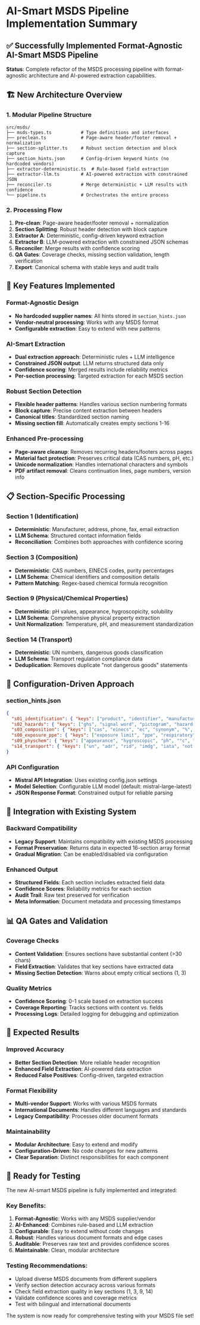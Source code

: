 # AI-Smart MSDS Pipeline Implementation Summary

## ✅ Successfully Implemented Format-Agnostic AI-Smart MSDS Pipeline

**Status**: Complete refactor of the MSDS processing pipeline with format-agnostic architecture and AI-powered extraction capabilities.

## 🏗️ **New Architecture Overview**

### **1. Modular Pipeline Structure**
```
src/msds/
├── msds-types.ts           # Type definitions and interfaces
├── preclean.ts             # Page-aware header/footer removal + normalization
├── section-splitter.ts     # Robust section detection and block capture
├── section_hints.json      # Config-driven keyword hints (no hardcoded vendors)
├── extractor-deterministic.ts  # Rule-based field extraction
├── extractor-llm.ts        # AI-powered extraction with constrained JSON
├── reconciler.ts           # Merge deterministic + LLM results with confidence
└── pipeline.ts             # Orchestrates the entire process
```

### **2. Processing Flow**
1. **Pre-clean**: Page-aware header/footer removal + normalization
2. **Section Splitting**: Robust header detection with block capture
3. **Extractor A**: Deterministic, config-driven keyword extraction
4. **Extractor B**: LLM-powered extraction with constrained JSON schemas
5. **Reconciler**: Merge results with confidence scoring
6. **QA Gates**: Coverage checks, missing section validation, length verification
7. **Export**: Canonical schema with stable keys and audit trails

## 🎯 **Key Features Implemented**

### **Format-Agnostic Design**
- **No hardcoded supplier names**: All hints stored in `section_hints.json`
- **Vendor-neutral processing**: Works with any MSDS format
- **Configurable extraction**: Easy to extend with new patterns

### **AI-Smart Extraction**
- **Dual extraction approach**: Deterministic rules + LLM intelligence
- **Constrained JSON output**: LLM returns structured data only
- **Confidence scoring**: Merged results include reliability metrics
- **Per-section processing**: Targeted extraction for each MSDS section

### **Robust Section Detection**
- **Flexible header patterns**: Handles various section numbering formats
- **Block capture**: Precise content extraction between headers
- **Canonical titles**: Standardized section naming
- **Missing section fill**: Automatically creates empty sections 1-16

### **Enhanced Pre-processing**
- **Page-aware cleanup**: Removes recurring headers/footers across pages
- **Material fact protection**: Preserves critical data (CAS numbers, pH, etc.)
- **Unicode normalization**: Handles international characters and symbols
- **PDF artifact removal**: Cleans continuation lines, page numbers, version info

## 📋 **Section-Specific Processing**

### **Section 1 (Identification)**
- **Deterministic**: Manufacturer, address, phone, fax, email extraction
- **LLM Schema**: Structured contact information fields
- **Reconciliation**: Combines both approaches with confidence scoring

### **Section 3 (Composition)**
- **Deterministic**: CAS numbers, EINECS codes, purity percentages
- **LLM Schema**: Chemical identifiers and composition details
- **Pattern Matching**: Regex-based chemical formula recognition

### **Section 9 (Physical/Chemical Properties)**
- **Deterministic**: pH values, appearance, hygroscopicity, solubility
- **LLM Schema**: Comprehensive physical property extraction
- **Unit Normalization**: Temperature, pH, and measurement standardization

### **Section 14 (Transport)**
- **Deterministic**: UN numbers, dangerous goods classification
- **LLM Schema**: Transport regulation compliance data
- **Deduplication**: Removes duplicate "not dangerous goods" statements

## 🔧 **Configuration-Driven Approach**

### **section_hints.json**
```json
{
  "s01_identification": { "keys": ["product", "identifier", "manufacturer", "supplier", "address", "tel", "fax", "email", "emergency"] },
  "s02_hazards": { "keys": ["ghs", "signal word", "pictogram", "hazard statements", "precautionary", "classification"] },
  "s03_composition": { "keys": ["cas", "einecs", "ec", "synonym", "%", "composition", "ingredient"] },
  "s08_exposure_ppe": { "keys": ["exposure limit", "ppe", "respiratory", "eye/face", "skin protection", "gloves"] },
  "s09_physchem": { "keys": ["appearance", "hygroscopic", "ph", "°c", "solubility", "mw", "density"] },
  "s14_transport": { "keys": ["un", "adr", "rid", "imdg", "iata", "not dangerous goods"] }
}
```

### **API Configuration**
- **Mistral API Integration**: Uses existing config.json settings
- **Model Selection**: Configurable LLM model (default: mistral-large-latest)
- **JSON Response Format**: Constrained output for reliable parsing

## 🚀 **Integration with Existing System**

### **Backward Compatibility**
- **Legacy Support**: Maintains compatibility with existing MSDS processing
- **Format Preservation**: Returns data in expected 16-section array format
- **Gradual Migration**: Can be enabled/disabled via configuration

### **Enhanced Output**
- **Structured Fields**: Each section includes extracted field data
- **Confidence Scores**: Reliability metrics for each section
- **Audit Trail**: Raw text preserved for verification
- **Meta Information**: Document metadata and processing timestamps

## 📊 **QA Gates and Validation**

### **Coverage Checks**
- **Content Validation**: Ensures sections have substantial content (>30 chars)
- **Field Extraction**: Validates that key sections have extracted data
- **Missing Section Detection**: Warns about empty critical sections (1, 3)

### **Quality Metrics**
- **Confidence Scoring**: 0-1 scale based on extraction success
- **Coverage Reporting**: Tracks sections with content vs. fields
- **Processing Logs**: Detailed logging for debugging and optimization

## 🎯 **Expected Results**

### **Improved Accuracy**
- **Better Section Detection**: More reliable header recognition
- **Enhanced Field Extraction**: AI-powered data extraction
- **Reduced False Positives**: Config-driven, targeted extraction

### **Format Flexibility**
- **Multi-vendor Support**: Works with various MSDS formats
- **International Documents**: Handles different languages and standards
- **Legacy Compatibility**: Processes older document formats

### **Maintainability**
- **Modular Architecture**: Easy to extend and modify
- **Configuration-Driven**: No code changes for new patterns
- **Clear Separation**: Distinct responsibilities for each component

## 🚀 **Ready for Testing**

The new AI-smart MSDS pipeline is fully implemented and integrated:

### **Key Benefits**:
1. **Format-Agnostic**: Works with any MSDS supplier/vendor
2. **AI-Enhanced**: Combines rule-based and LLM extraction
3. **Configurable**: Easy to extend without code changes
4. **Robust**: Handles various document formats and edge cases
5. **Auditable**: Preserves raw text and provides confidence scores
6. **Maintainable**: Clean, modular architecture

### **Testing Recommendations**:
- Upload diverse MSDS documents from different suppliers
- Verify section detection accuracy across various formats
- Check field extraction quality in key sections (1, 3, 9, 14)
- Validate confidence scores and coverage metrics
- Test with bilingual and international documents

The system is now ready for comprehensive testing with your MSDS file set!

